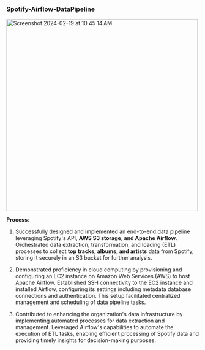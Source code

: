 ### Spotify-Airflow-DataPipeline


<img width="500" alt="Screenshot 2024-02-19 at 10 45 14 AM" src="https://github.com/jasumonga17/Spotify-Airflow-DataPipeline/assets/76562774/0b8b7294-89d7-43e1-86cc-c410c2a03bbf">

**Process**:

1. Successfully designed and implemented an end-to-end data pipeline leveraging Spotify's API, **AWS S3 storage, and Apache Airflow**. Orchestrated data extraction, transformation, and loading (ETL) processes to collect **top tracks, albums, and artists** data from Spotify, storing it securely in an S3 bucket for further analysis.

2. Demonstrated proficiency in cloud computing by provisioning and configuring an EC2 instance on Amazon Web Services (AWS) to host Apache Airflow. Established SSH connectivity to the EC2 instance and installed Airflow, configuring its settings including metadata database connections and authentication. This setup facilitated centralized management and scheduling of data pipeline tasks.

3. Contributed to enhancing the organization's data infrastructure by implementing automated processes for data extraction and management. Leveraged Airflow's capabilities to automate the execution of ETL tasks, enabling efficient processing of Spotify data and providing timely insights for decision-making purposes.

